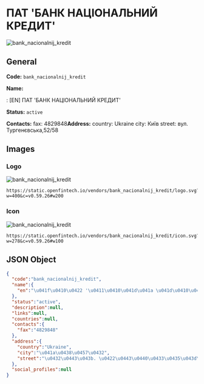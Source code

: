 
# ПАТ 'БАНК НАЦІОНАЛЬНИЙ КРЕДИТ' 
![bank_nacionalnij_kredit](https://static.openfintech.io/vendors/bank_nacionalnij_kredit/logo.svg?w=400&c=v0.59.26#w200)  

## General 
 
**Code:** `bank_nacionalnij_kredit` 
 
**Name:** 
 
:	[EN] ПАТ 'БАНК НАЦІОНАЛЬНИЙ КРЕДИТ' 
 
**Status:** `active` 
 
**Contacts:** 
fax: 4829848**Address:** 
country: Ukraine 
city: Київ 
street: вул. Тургенєвська,52/58 

## Images 

### Logo 
 
![bank_nacionalnij_kredit](https://static.openfintech.io/vendors/bank_nacionalnij_kredit/logo.svg?w=400&c=v0.59.26#w200)  

```
https://static.openfintech.io/vendors/bank_nacionalnij_kredit/logo.svg?w=400&c=v0.59.26#w200
```  

### Icon 
 
![bank_nacionalnij_kredit](https://static.openfintech.io/vendors/bank_nacionalnij_kredit/icon.svg?w=278&c=v0.59.26#w100)  

```
https://static.openfintech.io/vendors/bank_nacionalnij_kredit/icon.svg?w=278&c=v0.59.26#w100
```  

## JSON Object 

```json
{
  "code":"bank_nacionalnij_kredit",
  "name":{
    "en":"\u041f\u0410\u0422 '\u0411\u0410\u041d\u041a \u041d\u0410\u0426\u0406\u041e\u041d\u0410\u041b\u042c\u041d\u0418\u0419 \u041a\u0420\u0415\u0414\u0418\u0422'"
  },
  "status":"active",
  "description":null,
  "links":null,
  "countries":null,
  "contacts":{
    "fax":"4829848"
  },
  "address":{
    "country":"Ukraine",
    "city":"\u041a\u0438\u0457\u0432",
    "street":"\u0432\u0443\u043b. \u0422\u0443\u0440\u0433\u0435\u043d\u0454\u0432\u0441\u044c\u043a\u0430,52\/58"
  },
  "social_profiles":null
}
```  
